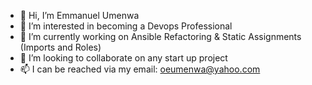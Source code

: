 - 👋 Hi, I’m Emmanuel Umenwa
- 👀 I’m interested in becoming a Devops Professional
- 🌱 I’m currently working on Ansible Refactoring & Static Assignments (Imports and Roles)
- 💞️ I’m looking to collaborate on any start up project
- 📫 I can be reached via my email: oeumenwa@yahoo.com

<!---
eoumenwa/eoumenwa is a ✨ special ✨ repository because its `README.md` (this file) appears on your GitHub profile.
You can click the Preview link to take a look at your changes.
--->
